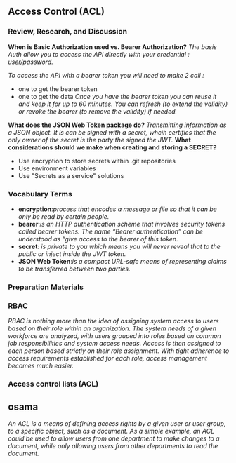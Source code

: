 ## Access Control (ACL)

### Review, Research, and Discussion

**When is Basic Authorization used vs. Bearer Authorization?**
_The basis Auth allow you to access the API directly with your credential : user/password._

_To access the API with a bearer token you will need to make 2 call :_

- one to get the bearer token
- one to get the data
  _Once you have the bearer token you can reuse it and keep it for up to 60 minutes. You can refresh (to extend the validity) or revoke the bearer (to remove the validity) if needed._

**What does the JSON Web Token package do?**
_Transmitting information as a JSON object. It is can be signed with a secret, whcih certifies that the only owner of the secret is the party the signed the JWT._
**What considerations should we make when creating and storing a SECRET?**

- Use encryption to store secrets within .git repositories
- Use environment variables
- Use "Secrets as a service" solutions

### Vocabulary Terms

- **encryption**:_process that encodes a message or file so that it can be only be read by certain people._
- **bearer**:_is an HTTP authentication scheme that involves security tokens called bearer tokens. The name “Bearer authentication” can be understood as “give access to the bearer of this token._
- **secret**: _is private to you which means you will never reveal that to the public or inject inside the JWT token._
- **JSON Web Token**:_is a compact URL-safe means of representing claims to be transferred between two parties._

### Preparation Materials

### RBAC

_RBAC is nothing more than the idea of assigning system access to users based on their role within an organization. The system needs of a given workforce are analyzed, with users grouped into roles based on common job responsibilities and system access needs. Access is then assigned to each person based strictly on their role assignment. With tight adherence to access requirements established for each role, access management becomes much easier._

### Access control lists (ACL)

## osama

_An ACL is a means of defining access rights by a given user or user group, to a specific object, such as a document. As a simple example, an ACL could be used to allow users from one department to make changes to a document, while only allowing users from other departments to read the document._
